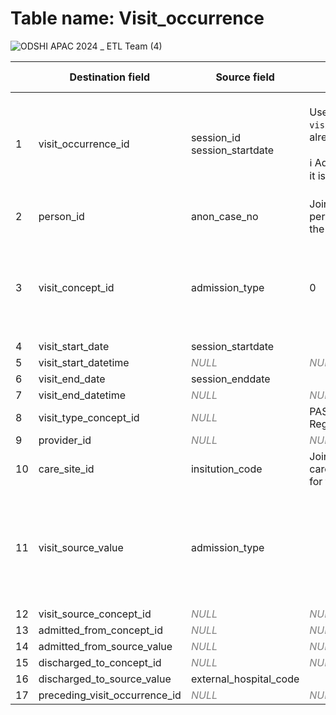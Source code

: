 # Table name: Visit_occurrence

![ODSHI APAC 2024 _ ETL Team (4)](https://github.com/user-attachments/assets/40ae4392-7cd8-48c5-be6e-f8d87ee50f87)

| | Destination field | Source field | Logic | Comment field |
| --- | --- | --- | --- | --- |
| 1 | visit_occurrence_id | session_id <br> session_startdate | Use `session_id` as `visit_occurrence_id` since it is already an INTEGER. <br><br> ℹ️ Add a number suffix to ensure it is unique | **Neither field is unique, so some rows might be missing during processing. |
| 2 | person_id | anon_case_no | Join with person.person_source_value for the `person_id` | |
| 3 | visit_concept_id | admission_type | 0 | **Need to map to the standard concept ids `concept_id` <br> [Accepted Concepts](https://athena.ohdsi.org/search-terms/terms?domain=Visit&standardConcept=Standard&page=1&pageSize=15&query=) |
| 4 | visit_start_date | session_startdate | | |
| 5 | visit_start_datetime | <i style="color:gray;">NULL</i> | <i style="color:gray;">NULL</i> | |
| 6 | visit_end_date | session_enddate | | |
| 7 | visit_end_datetime | <i style="color:gray;">NULL</i> | <i style="color:gray;">NULL</i> | |
| 8 | visit_type_concept_id | <i style="color:gray;">NULL</i> | PASAR Data is Registry. <br> Registry -> 32879 | |
| 9 | provider_id | <i style="color:gray;">NULL</i> | <i style="color:gray;">NULL</i> | |
| 10 | care_site_id | insitution_code | Join with care_site.care_site_source_value for the `care_site_id` | **Only put id for SGH here |
| 11 | visit_source_value | admission_type | | It has a value like: <br> Inpatient Day Surgery (DS) <br> Same Day Admission (SDA) |
| 12 | visit_source_concept_id | <i style="color:gray;">NULL</i> | <i style="color:gray;">NULL</i> | |
| 13 | admitted_from_concept_id | <i style="color:gray;">NULL</i> | <i style="color:gray;">NULL</i> | |
| 14 | admitted_from_source_value | <i style="color:gray;">NULL</i> | <i style="color:gray;">NULL</i> | |
| 15 | discharged_to_concept_id | <i style="color:gray;">NULL</i> | <i style="color:gray;">NULL</i> | |
| 16 | discharged_to_source_value | external_hospital_code | | |
| 17 | preceding_visit_occurrence_id | <i style="color:gray;">NULL</i> | <i style="color:gray;">NULL</i> | |